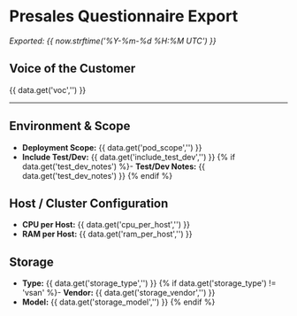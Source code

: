 # Presales Questionnaire Export

_Exported: {{ now.strftime('%Y-%m-%d %H:%M UTC') }}_

## Voice of the Customer
{{ data.get('voc','') }}

---

## Environment & Scope
- **Deployment Scope:** {{ data.get('pod_scope','') }}
- **Include Test/Dev:** {{ data.get('include_test_dev','') }}
{% if data.get('test_dev_notes') %}- **Test/Dev Notes:** {{ data.get('test_dev_notes') }}
{% endif %}

## Host / Cluster Configuration
- **CPU per Host:** {{ data.get('cpu_per_host','') }}
- **RAM per Host:** {{ data.get('ram_per_host','') }}

## Storage
- **Type:** {{ data.get('storage_type','') }}
{% if data.get('storage_type') != 'vsan' %}- **Vendor:** {{ data.get('storage_vendor','') }}
- **Model:** {{ data.get('storage_model','') }}
{% endif %}
